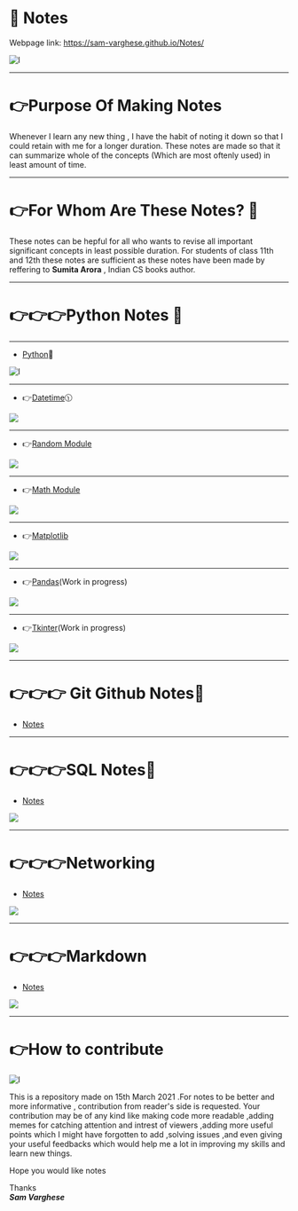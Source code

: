 # 📘 Notes<br>

Webpage link: https://sam-varghese.github.io/Notes/
 
![l](https://thumbs.gfycat.com/BasicNearBlackbuck-size_restricted.gif)

****
 
# 👉Purpose Of Making Notes
 
Whenever I learn any new thing , I have the habit of noting it down so that I could retain with me for a longer duration. These notes are made so that it can summarize whole of the concepts (Which are most oftenly used) in least amount of time. 

****

# 👉For Whom Are These Notes? :slightly_frowning_face:

These notes can be hepful for all who wants to revise all important significant concepts in least possible duration. For students of class 11th and 12th these notes are sufficient as these notes have been made by reffering to **Sumita Arora** , Indian CS books author.

****

# 👉👉👉Python Notes 📖

****

- [Python](Python_Section/Python_Basics.md)📖

![l](https://www.ethans.co.in/wp-content/uploads/2020/03/course-inner.jpg)

****

- 👉[Datetime](Python_Section/Python_Libraries/Datetime.md)🕦

![](https://encrypted-tbn0.gstatic.com/images?q=tbn:ANd9GcTklKcuBRcggXKxnQgzZrwT-t1Ugh8vygn58Q&usqp=CAU)

****

- 👉[Random Module](Python_Section/Python_Libraries/Random.md)

![](https://www.roulette17.com/images/random-number.gif)

****

- 👉[Math Module](Python_Section/Python_Libraries/Math.md)

![](https://44aqyd1gir1l3zgqxe1m5r43-wpengine.netdna-ssl.com/wp-content/uploads/2020/05/metrics-gif.gif)

****

- 👉[Matplotlib](Python_Section/Python_Libraries/Matplotlib.md)

![](https://matplotlib.org/devdocs/_static/logo2_compressed.svg)

****

- 👉[Pandas](Pandas.md)(Work in progress)

![](https://upload.wikimedia.org/wikipedia/commons/thumb/e/ed/Pandas_logo.svg/1200px-Pandas_logo.svg.png)

****

- 👉[Tkinter](Tkinter.md)(Work in progress)

![](https://data.whicdn.com/images/62282152/original.gif)

****

# 👉👉👉 Git Github Notes📘
  
 - [Notes](Git_Notes.md)

****

# 👉👉👉SQL Notes📘

- [Notes](SQL.md)

![](http://pngimg.com/uploads/mysql/mysql_PNG23.png)

****

# 👉👉👉Networking

- [Notes](Networking/Networking_Notes.md)

![](https://thumbs.gfycat.com/HorribleDaringAnemone-size_restricted.gif)

<hr>

# 👉👉👉Markdown

- [Notes](https://guides.github.com/features/mastering-markdown/)

![](https://upload.wikimedia.org/wikipedia/commons/thumb/4/48/Markdown-mark.svg/1200px-Markdown-mark.svg.png)

<hr>

# 👉How to contribute

 ![l](https://media4.giphy.com/media/3o7TKNjg8dxB5ysRnW/giphy.gif)

This is a repository made on 15th March 2021 .For notes to be better and more informative , contribution from reader's side is requested. Your contribution may be of any kind like making code more readable ,adding memes for catching attention and intrest of viewers ,adding more useful points which I might have forgotten to add ,solving issues ,and even giving your useful  feedbacks which would help me a lot in improving my skills and learn new things.

Hope you would like notes

Thanks<br>
***Sam Varghese***
